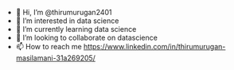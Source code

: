 - 👋 Hi, I’m @thirumurugan2401
- 👀 I’m interested in data science
- 🌱 I’m currently learning data science
- 💞️ I’m looking to collaborate on datascience
- 📫 How to reach me https://www.linkedin.com/in/thirumurugan-masilamani-31a269205/
<!---
thirumurugan2401/thirumurugan2401 is a ✨ special ✨ repository because its `README.md` (this file) appears on your GitHub profile.
You can click the Preview link to take a look at your changes.
--->
